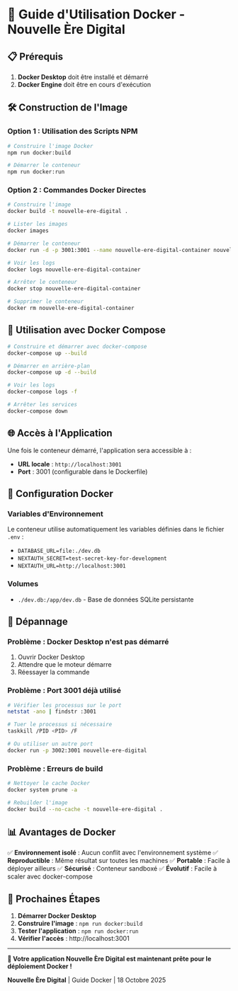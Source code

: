 # 🚀 Guide d'Utilisation Docker - Nouvelle Ère Digital

## 📋 Prérequis

1. **Docker Desktop** doit être installé et démarré
2. **Docker Engine** doit être en cours d'exécution

## 🛠️ Construction de l'Image

### Option 1 : Utilisation des Scripts NPM
```bash
# Construire l'image Docker
npm run docker:build

# Démarrer le conteneur
npm run docker:run
```

### Option 2 : Commandes Docker Directes
```bash
# Construire l'image
docker build -t nouvelle-ere-digital .

# Lister les images
docker images

# Démarrer le conteneur
docker run -d -p 3001:3001 --name nouvelle-ere-digital-container nouvelle-ere-digital

# Voir les logs
docker logs nouvelle-ere-digital-container

# Arrêter le conteneur
docker stop nouvelle-ere-digital-container

# Supprimer le conteneur
docker rm nouvelle-ere-digital-container
```

## 🐳 Utilisation avec Docker Compose

```bash
# Construire et démarrer avec docker-compose
docker-compose up --build

# Démarrer en arrière-plan
docker-compose up -d --build

# Voir les logs
docker-compose logs -f

# Arrêter les services
docker-compose down
```

## 🌐 Accès à l'Application

Une fois le conteneur démarré, l'application sera accessible à :
- **URL locale** : `http://localhost:3001`
- **Port** : 3001 (configurable dans le Dockerfile)

## 🔧 Configuration Docker

### Variables d'Environnement
Le conteneur utilise automatiquement les variables définies dans le fichier `.env` :
- `DATABASE_URL=file:./dev.db`
- `NEXTAUTH_SECRET=test-secret-key-for-development`
- `NEXTAUTH_URL=http://localhost:3001`

### Volumes
- `./dev.db:/app/dev.db` - Base de données SQLite persistante

## 🚨 Dépannage

### Problème : Docker Desktop n'est pas démarré
1. Ouvrir Docker Desktop
2. Attendre que le moteur démarre
3. Réessayer la commande

### Problème : Port 3001 déjà utilisé
```bash
# Vérifier les processus sur le port
netstat -ano | findstr :3001

# Tuer le processus si nécessaire
taskkill /PID <PID> /F

# Ou utiliser un autre port
docker run -p 3002:3001 nouvelle-ere-digital
```

### Problème : Erreurs de build
```bash
# Nettoyer le cache Docker
docker system prune -a

# Rebuilder l'image
docker build --no-cache -t nouvelle-ere-digital .
```

## 📊 Avantages de Docker

✅ **Environnement isolé** : Aucun conflit avec l'environnement système
✅ **Reproductible** : Même résultat sur toutes les machines
✅ **Portable** : Facile à déployer ailleurs
✅ **Sécurisé** : Conteneur sandboxé
✅ **Évolutif** : Facile à scaler avec docker-compose

## 🎯 Prochaines Étapes

1. **Démarrer Docker Desktop**
2. **Construire l'image** : `npm run docker:build`
3. **Tester l'application** : `npm run docker:run`
4. **Vérifier l'accès** : http://localhost:3001

---

**🚀 Votre application Nouvelle Ère Digital est maintenant prête pour le déploiement Docker !**

**Nouvelle Ère Digital** | Guide Docker | 18 Octobre 2025

